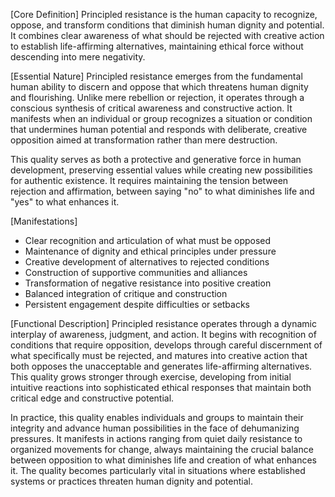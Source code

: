 [Core Definition]
Principled resistance is the human capacity to recognize, oppose, and transform conditions that diminish human dignity and potential. It combines clear awareness of what should be rejected with creative action to establish life-affirming alternatives, maintaining ethical force without descending into mere negativity.

[Essential Nature]
Principled resistance emerges from the fundamental human ability to discern and oppose that which threatens human dignity and flourishing. Unlike mere rebellion or rejection, it operates through a conscious synthesis of critical awareness and constructive action. It manifests when an individual or group recognizes a situation or condition that undermines human potential and responds with deliberate, creative opposition aimed at transformation rather than mere destruction.

This quality serves as both a protective and generative force in human development, preserving essential values while creating new possibilities for authentic existence. It requires maintaining the tension between rejection and affirmation, between saying "no" to what diminishes life and "yes" to what enhances it.

[Manifestations]
- Clear recognition and articulation of what must be opposed
- Maintenance of dignity and ethical principles under pressure
- Creative development of alternatives to rejected conditions
- Construction of supportive communities and alliances
- Transformation of negative resistance into positive creation
- Balanced integration of critique and construction
- Persistent engagement despite difficulties or setbacks

[Functional Description]
Principled resistance operates through a dynamic interplay of awareness, judgment, and action. It begins with recognition of conditions that require opposition, develops through careful discernment of what specifically must be rejected, and matures into creative action that both opposes the unacceptable and generates life-affirming alternatives. This quality grows stronger through exercise, developing from initial intuitive reactions into sophisticated ethical responses that maintain both critical edge and constructive potential.

In practice, this quality enables individuals and groups to maintain their integrity and advance human possibilities in the face of dehumanizing pressures. It manifests in actions ranging from quiet daily resistance to organized movements for change, always maintaining the crucial balance between opposition to what diminishes life and creation of what enhances it. The quality becomes particularly vital in situations where established systems or practices threaten human dignity and potential.